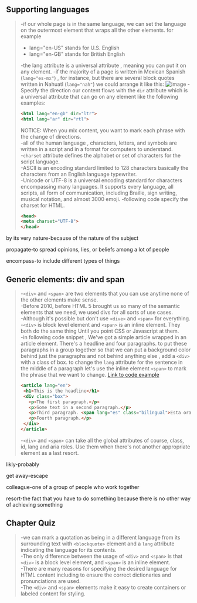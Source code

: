 ## Supporting languages
>-if our whole page is in the same language, we can set the language on the outermost element that wraps all the other elements. for example  
>* lang="en-US" stands for U.S. English
>* lang="en-GB" stands for British English
>
>-the lang attribute is a universal attribute , meaning you can put it on any element.
-if the majority of a page is written in Mexican Spanish (`lang="es-mx"`) , for instance, but there are several block quotes written in Nahuatl (`lang="nah"`) we could arrange it like this:
![image](https://user-images.githubusercontent.com/64577273/147047810-277c1616-e361-401a-ae2d-41a3dd308888.png)
-Specify the direction our content flows with the `dir` attribute which is a universal attribute that can go on any element like the following examples:
>```html
><html lang="en-gb" dir="ltr">
><html lang="ar" dir="rtl">
>```
>NOTICE: When you mix content, you want to mark each phrase with the change of directions.  
-all of the human language , characters, letters, and symbols are written in a script and in a format for computers to understand.  
-`charset` attribute defines the alphabet or set of characters for the script language.  
-ASCII is an encoding standard limited to 128 characters basically the characters from an English language typewriter.  
-Unicode or UTF-8 is a universal encoding standard for characters encompassing many languages. It supports every language, all scripts, all form of communication, including Braille, sign writing, musical notation, and almost 3000 emoji.
-following code specify the charset for HTML.
>```html
><head>
><meta charset="UTF-8">
></head>
>```

by its very nature-because of the nature of the subject

propagate-to spread opinions, lies, or beliefs among a lot of people

encompass-to include different types of things
## Generic elements: div and span
>-`<div>` and `<span>` are two elements that you can use anytime none of the other elements make sense.  
-Before 2010, before HTML 5 brought us so many of the semantic elements that we need, we used divs for all sorts of use cases.    
-Although it's possible but don't use `<dive>` and `<span>` for everything.   -`<div>` is block level element and `<span>` is an inline element. They both do the same thing Until you point CSS or Javascript at them.  
-in following code snippet , We've got a simple article wrapped in an article element. There's a headline and four paragraphs. to put these paragraphs in a group together so that we can put a background color behind just the paragraphs and not behind anything else , add a `<div>` with a class of box. to change the `lang` attribute for the sentence in the middle of a paragraph let's use the inline element `<span>` to mark the phrase that we want to change. [Link to code example](https://codepen.io/jensimmons/pres/dybjNLQ)  
>```html
><article lang="en">
>  <h1>This is the headline</h1>
>  <div class="box">
>    <p>The first paragraph.</p>
>    <p>Some text in a second paragraph.</p>
>    <p>Third paragraph. <span lang="es" class="bilingual">Esta oración está en español.</span> Some of this text is in another language.</p>
>    <p>Fourth paragraph.</p>
>  </div>
></article>
>```  
>-`<div>` and `<span>` can take all the global attributes of course, class, id, lang and aria roles. Use them when there's not another appropriate element as a last resort.

likly-probably

get away-escape

colleague-one of a group of people who work together

resort-the fact that you have to do something because there is no other way of achieving something
## Chapter Quiz
>-we can mark a quotation as being in a different language from its surrounding text with `<blockquote>` element and a `lang` attribute indicating the language for its contents.  
-The only difference between the usage of `<div>` and `<span>` is that `<div>` is a block level element, and `<span>` is an inline element.  
-There are many reasons for specifying the desired language for HTML content including to ensure the correct dictionaries and pronunciations are used.  
-The `<div>` and `<span>` elements make it easy to create containers or labeled content for styling.